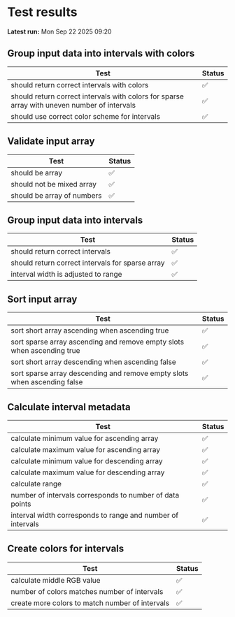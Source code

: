 # Test results
**Latest run:** Mon Sep 22 2025 09:20

## Group input data into intervals with colors

| Test | Status |
 |---|---|
| should return correct intervals with colors | ✅ |
| should return correct intervals with colors for sparse array with uneven number of intervals | ✅ |
| should use correct color scheme for intervals | ✅ |


## Validate input array

| Test | Status |
 |---|---|
| should be array | ✅ |
| should not be mixed array | ✅ |
| should be array of numbers | ✅ |


## Group input data into intervals

| Test | Status |
 |---|---|
| should return correct intervals | ✅ |
| should return correct intervals for sparse array | ✅ |
| interval width is adjusted to range | ✅ |


## Sort input array

| Test | Status |
 |---|---|
| sort short array ascending when ascending true | ✅ |
| sort sparse array ascending and remove empty slots when ascending true | ✅ |
| sort short array descending when ascending false | ✅ |
| sort sparse array descending and remove empty slots when ascending false | ✅ |


## Calculate interval metadata

| Test | Status |
 |---|---|
| calculate minimum value for ascending array | ✅ |
| calculate maximum value for ascending array | ✅ |
| calculate minimum value for descending array | ✅ |
| calculate maximum value for descending array | ✅ |
| calculate range | ✅ |
| number of intervals corresponds to number of data points | ✅ |
| interval width corresponds to range and number of intervals | ✅ |


## Create colors for intervals

| Test | Status |
 |---|---|
| calculate middle RGB value | ✅ |
| number of colors matches number of intervals | ✅ |
| create more colors to match number of intervals | ✅ |
